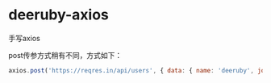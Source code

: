 # deeruby-axios
手写axios

post传参方式稍有不同，方式如下：

```js
axios.post('https://reqres.in/api/users', { data: { name: 'deeruby', job: 'engineer' } 
```
